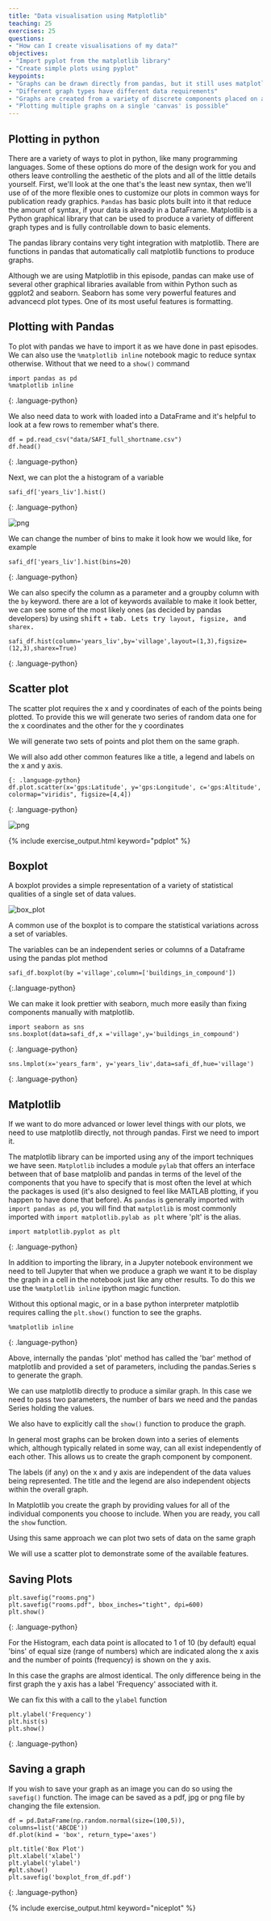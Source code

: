 ```yaml
---
title: "Data visualisation using Matplotlib"
teaching: 25
exercises: 25
questions:
- "How can I create visualisations of my data?"
objectives:
- "Import pyplot from the matplotlib library"
- "Create simple plots using pyplot"
keypoints:
- "Graphs can be drawn directly from pandas, but it still uses matplotlib"
- "Different graph types have different data requirements"
- "Graphs are created from a variety of discrete components placed on a 'canvas', you don't have to use them all"
- "Plotting multiple graphs on a single 'canvas' is possible"
---
```


## Plotting in python

There are a variety of ways to plot in python, like many programming languages.  Some of these options do more of the design work for you and others leave controlling the aesthetic of the plots and all of the little details yourself. First, we'll look at the one that's the least new syntax, then we'll use of of the more flexible ones to customize our plots in common ways for publication ready graphics. `Pandas` has basic plots built into it that reduce the amount of syntax, if your data is already in a DataFrame.
Matplotlib is a Python graphical library that can be used to produce a variety of different graph types and is fully controllable down to basic elements.  


The pandas library contains very tight integration with matplotlib. There are functions in pandas that automatically call matplotlib functions to produce graphs.

Although we are using Matplotlib in this episode, pandas can make use of several other graphical libraries available from within Python such as ggplot2 and seaborn. Seaborn has some very powerful features and advancecd plot types.  One of its most useful features is formatting.

## Plotting with Pandas

To plot with pandas we have to import it as we have done in past episodes.  We can also use the `%matplotlib inline` notebook magic to reduce syntax otherwise.  Without that we need to a `show()` command

~~~
import pandas as pd
%matplotlib inline
~~~
{: .language-python}

We also need data to work with loaded into a DataFrame and it's helpful to look at a few rows to remember what's there.

~~~
df = pd.read_csv("data/SAFI_full_shortname.csv")
df.head()
~~~
{: .language-python}

Next, we can plot the a histogram of a variable


~~~
safi_df['years_liv'].hist()
~~~
{: .language-python}

![png](output_4_1.png)


We can change the number of bins to make it look how we would like, for example

~~~
safi_df['years_liv'].hist(bins=20)
~~~
{: .language-python}


We can also specify the column as a parameter and a groupby column with the `by` keyword. there are a lot of keywords available to make it look better, we can see some of the most likely ones (as decided by pandas developers) by using <kbd>shift</kbd> + <kbd>tab<kbd>. Lets try `layout`, `figsize`, and `sharex`.

~~~
safi_df.hist(column='years_liv',by='village',layout=(1,3),figsize=(12,3),sharex=True)
~~~
{: .language-python}

## Scatter plot

The scatter plot requires the x and y coordinates of each of the points being plotted.
To provide this we will generate two series of random data one for the x coordinates and the other for the y coordinates

We will generate two sets of points and plot them on the same graph.

We will also add other common features like a title, a legend and labels on the x and y axis.

~~~
{: .language-python}
df.plot.scatter(x='gps:Latitude', y='gps:Longitude', c='gps:Altitude', colormap="viridis", figsize=[4,4])
~~~~~~
{: .language-python}

![png](output_10_1.png)



{% include exercise_output.html keyword="pdplot" %}



## Boxplot

A boxplot provides a simple representation of a variety of statistical qualities of a single set of data values.

![box_plot](../fig/vis_boxplot_01.png)

A common use of the boxplot is to compare the statistical variations across a set of variables.

The variables can be an independent series or columns of a Dataframe using the pandas plot method

~~~
safi_df.boxplot(by ='village',column=['buildings_in_compound'])
~~~
{:.language-python}

We can make it look prettier with seaborn, much more easily than fixing components manually with matplotlib.
~~~
import seaborn as sns
sns.boxplot(data=safi_df,x ='village',y='buildings_in_compound')
~~~
{: .language-python}


~~~
sns.lmplot(x='years_farm', y='years_liv',data=safi_df,hue='village')
~~~
{: .language-python}

## Matplotlib

If we want to do more advanced or lower level things with our plots, we need to use matplotlib directly, not through pandas.  First we need to import it.


The matplotlib library can be imported using any of the import techniques we have seen. `Matplotlib` includes a module `pylab` that offers an interface between that of base matplolib and pandas in terms of the level of the components that you have to specify that is most often the level at which the packages is used (it's also designed to feel like MATLAB plotting, if you happen to have done that before).
As `pandas` is generally imported with `import pandas as pd`, you will find that `matplotlib` is most commonly imported with `import matplotlib.pylab as plt` where 'plt' is the alias.

~~~
import matplotlib.pyplot as plt
~~~
{: .language-python}

In addition to importing the library, in a Jupyter notebook environment we need to tell Jupyter that when we produce a graph we want it to be display the graph in a cell in the notebook just like any other results. To do this we use the `%matplotlib inline` ipython magic function.  

Without this optional magic, or in a base python interpreter matplotlib requires calling the `plt.show()` function to see the graphs.

~~~
%matplotlib inline
~~~
{: .language-python}

Above, internally the pandas 'plot' method has called the 'bar' method of matplotlib and provided a set of parameters, including the pandas.Series s to generate the graph. 

We can use matplotlib directly to produce a similar graph. In this case we need to pass two parameters, the number of bars we need and the pandas Series holding the values.

We also have to explicitly call the `show()` function to produce the graph.

In general most graphs can be broken down into a series of elements which, although typically related in some way, can all exist independently of each other. This allows us to create the graph component by component.

The labels (if any) on the x and y axis are independent of the data values being represented. The title and the legend are also independent objects within the overall graph.

In Matplotlib you create the graph by providing values for all of the individual components you choose to include. When you are ready, you call the `show` function.

Using this same approach we can plot two sets of data on the same graph

We will use a scatter plot to demonstrate some of the available features.


## Saving Plots

~~~
plt.savefig("rooms.png")
plt.savefig("rooms.pdf", bbox_inches="tight", dpi=600)
plt.show()
~~~
{: .language-python}


For the Histogram, each data point is allocated to 1 of 10 (by default) equal 'bins' of equal size (range of numbers) which are indicated along the x axis and the number of points (frequency) is shown on the y axis.

In this case the graphs are almost identical. The only difference being in the first graph the y axis has a label 'Frequency' associated with it.

We can fix this with a call to the `ylabel` function

~~~
plt.ylabel('Frequency')
plt.hist(s)
plt.show()
~~~
{: .language-python}








## Saving a graph

If you wish to save your graph as an image you can do so using the `savefig()` function. The image can be saved as a pdf, jpg or png file by changing the file extension.

~~~
df = pd.DataFrame(np.random.normal(size=(100,5)), columns=list('ABCDE'))
df.plot(kind = 'box', return_type='axes')

plt.title('Box Plot')
plt.xlabel('xlabel')
plt.ylabel('ylabel')
#plt.show()
plt.savefig('boxplot_from_df.pdf')
~~~
{: .language-python}


{% include exercise_output.html keyword="niceplot" %}
